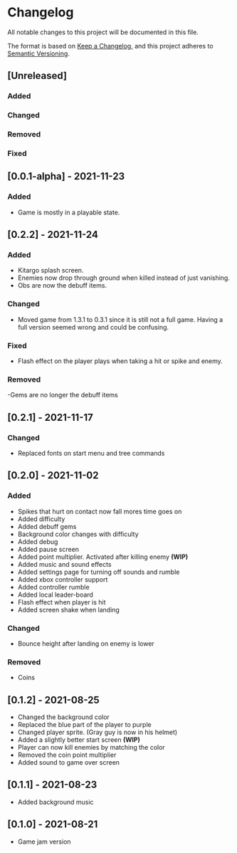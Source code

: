 # Changelog
All notable changes to this project will be documented in this file.

The format is based on [Keep a Changelog](https://keepachangelog.com/en/1.0.0/),
and this project adheres to [Semantic Versioning](https://semver.org/spec/v2.0.0.html).

## [Unreleased]
### Added
### Changed
### Removed
### Fixed

## [0.0.1-alpha] - 2021-11-23
### Added
- Game is mostly in a playable state. 

## [0.2.2] - 2021-11-24
### Added
- Kitargo splash screen.
- Enemies now drop through ground when killed instead of just vanishing. 
- Obs are now the debuff items.
### Changed
- Moved game from 1.3.1 to 0.3.1 since it is still not a full game. Having a full version seemed wrong and could be confusing. 
### Fixed
- Flash effect on the player plays when taking a hit or spike and enemy.  
### Removed
-Gems are no longer the debuff items

## [0.2.1] - 2021-11-17
### Changed
- Replaced fonts on start menu and tree commands

## [0.2.0] - 2021-11-02
### Added
- Spikes that hurt on contact now fall mores time goes on
- Added difficulty 
- Added debuff gems
- Background color changes with difficulty 
- Added debug
- Added pause screen
- Added point multiplier. Activated after killing enemy **(WIP)**
- Added music and sound effects
- Added settings page for turning off sounds and rumble
- Added xbox controller support
- Added controller rumble
- Added local leader-board
- Flash effect when player is hit
- Added screen shake when landing 
### Changed
- Bounce height after landing on enemy is lower
### Removed
- Coins

## [0.1.2] - 2021-08-25
- Changed the background color
- Replaced the blue part of the player to purple
- Changed player sprite. (Gray guy is now in his helmet)
- Added a slightly better start screen **(WIP)**
- Player can now kill enemies by matching the color
- Removed the coin point multiplier
- Added sound to game over screen

## [0.1.1] - 2021-08-23
- Added background music

## [0.1.0] - 2021-08-21
- Game jam version 